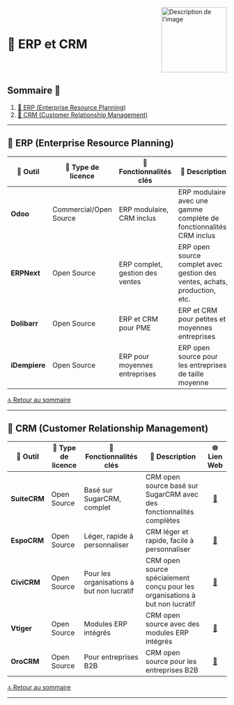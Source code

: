<div style="display: flex; align-items: center; justify-content: space-between;">
  <h1>🏢 ERP et CRM</h1>
  <img src="Img/switchtoopen1.png" alt="Description de l'image" width="150" height="150">
</div>

## Sommaire 📖 <a id="sommaire"></a>
1. [🔧 ERP (Enterprise Resource Planning)](#erp)
2. [👥 CRM (Customer Relationship Management)](#crm)

---

## 🔧 ERP (Enterprise Resource Planning) <a id="erp"></a>

| 🌟 **Outil** | 🔑 **Type de licence** | 🚀 **Fonctionnalités clés** | 📝 **Description** | 🌐 **Lien Web** |
|---|---|---|---|---|
| **Odoo** | Commercial/Open Source | ERP modulaire, CRM inclus | ERP modulaire avec une gamme complète de fonctionnalités, CRM inclus | <div align="center"><a href="https://www.odoo.com/">🔗</a></div> |
| **ERPNext** | Open Source | ERP complet, gestion des ventes | ERP open source complet avec gestion des ventes, achats, production, etc. | <div align="center"><a href="https://erpnext.com/">🔗</a></div> |
| **Dolibarr** | Open Source | ERP et CRM pour PME | ERP et CRM pour petites et moyennes entreprises | <div align="center"><a href="https://www.dolibarr.org/">🔗</a></div> |
| **iDempiere** | Open Source | ERP pour moyennes entreprises | ERP open source pour les entreprises de taille moyenne | <div align="center"><a href="https://www.idempiere.org/">🔗</a></div> |

[🔝 Retour au sommaire](#sommaire)

---

## 👥 CRM (Customer Relationship Management) <a id="crm"></a>

| 🌟 **Outil** | 🔑 **Type de licence** | 🚀 **Fonctionnalités clés** | 📝 **Description** | 🌐 **Lien Web** |
|---|---|---|---|---|
| **SuiteCRM** | Open Source | Basé sur SugarCRM, complet | CRM open source basé sur SugarCRM avec des fonctionnalités complètes | <div align="center"><a href="https://suitecrm.com/">🔗</a></div> |
| **EspoCRM** | Open Source | Léger, rapide à personnaliser | CRM léger et rapide, facile à personnaliser | <div align="center"><a href="https://www.espocrm.com/">🔗</a></div> |
| **CiviCRM** | Open Source | Pour les organisations à but non lucratif | CRM open source spécialement conçu pour les organisations à but non lucratif | <div align="center"><a href="https://civicrm.org/">🔗</a></div> |
| **Vtiger** | Open Source | Modules ERP intégrés | CRM open source avec des modules ERP intégrés | <div align="center"><a href="https://www.vtiger.com/open-source-crm/">🔗</a></div> |
| **OroCRM** | Open Source | Pour entreprises B2B | CRM open source pour les entreprises B2B | <div align="center"><a href="https://oroinc.com/orocrm/">🔗</a></div> |

[🔝 Retour au sommaire](#sommaire)

---

